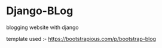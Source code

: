 # Django-BLog
blogging website with django

template used :- https://bootstrapious.com/p/bootstrap-blog
